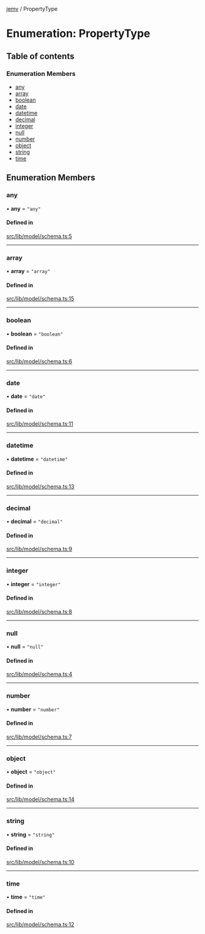 [jemv](../README.md) / PropertyType

# Enumeration: PropertyType

## Table of contents

### Enumeration Members

- [any](PropertyType.md#any)
- [array](PropertyType.md#array)
- [boolean](PropertyType.md#boolean)
- [date](PropertyType.md#date)
- [datetime](PropertyType.md#datetime)
- [decimal](PropertyType.md#decimal)
- [integer](PropertyType.md#integer)
- [null](PropertyType.md#null)
- [number](PropertyType.md#number)
- [object](PropertyType.md#object)
- [string](PropertyType.md#string)
- [time](PropertyType.md#time)

## Enumeration Members

### any

• **any** = ``"any"``

#### Defined in

[src/lib/model/schema.ts:5](https://github.com/data7expressions/jemv/blob/8fc7e43bbe8003ed3c89190ec9032f686bac5421/src/lib/model/schema.ts#L5)

___

### array

• **array** = ``"array"``

#### Defined in

[src/lib/model/schema.ts:15](https://github.com/data7expressions/jemv/blob/8fc7e43bbe8003ed3c89190ec9032f686bac5421/src/lib/model/schema.ts#L15)

___

### boolean

• **boolean** = ``"boolean"``

#### Defined in

[src/lib/model/schema.ts:6](https://github.com/data7expressions/jemv/blob/8fc7e43bbe8003ed3c89190ec9032f686bac5421/src/lib/model/schema.ts#L6)

___

### date

• **date** = ``"date"``

#### Defined in

[src/lib/model/schema.ts:11](https://github.com/data7expressions/jemv/blob/8fc7e43bbe8003ed3c89190ec9032f686bac5421/src/lib/model/schema.ts#L11)

___

### datetime

• **datetime** = ``"datetime"``

#### Defined in

[src/lib/model/schema.ts:13](https://github.com/data7expressions/jemv/blob/8fc7e43bbe8003ed3c89190ec9032f686bac5421/src/lib/model/schema.ts#L13)

___

### decimal

• **decimal** = ``"decimal"``

#### Defined in

[src/lib/model/schema.ts:9](https://github.com/data7expressions/jemv/blob/8fc7e43bbe8003ed3c89190ec9032f686bac5421/src/lib/model/schema.ts#L9)

___

### integer

• **integer** = ``"integer"``

#### Defined in

[src/lib/model/schema.ts:8](https://github.com/data7expressions/jemv/blob/8fc7e43bbe8003ed3c89190ec9032f686bac5421/src/lib/model/schema.ts#L8)

___

### null

• **null** = ``"null"``

#### Defined in

[src/lib/model/schema.ts:4](https://github.com/data7expressions/jemv/blob/8fc7e43bbe8003ed3c89190ec9032f686bac5421/src/lib/model/schema.ts#L4)

___

### number

• **number** = ``"number"``

#### Defined in

[src/lib/model/schema.ts:7](https://github.com/data7expressions/jemv/blob/8fc7e43bbe8003ed3c89190ec9032f686bac5421/src/lib/model/schema.ts#L7)

___

### object

• **object** = ``"object"``

#### Defined in

[src/lib/model/schema.ts:14](https://github.com/data7expressions/jemv/blob/8fc7e43bbe8003ed3c89190ec9032f686bac5421/src/lib/model/schema.ts#L14)

___

### string

• **string** = ``"string"``

#### Defined in

[src/lib/model/schema.ts:10](https://github.com/data7expressions/jemv/blob/8fc7e43bbe8003ed3c89190ec9032f686bac5421/src/lib/model/schema.ts#L10)

___

### time

• **time** = ``"time"``

#### Defined in

[src/lib/model/schema.ts:12](https://github.com/data7expressions/jemv/blob/8fc7e43bbe8003ed3c89190ec9032f686bac5421/src/lib/model/schema.ts#L12)
